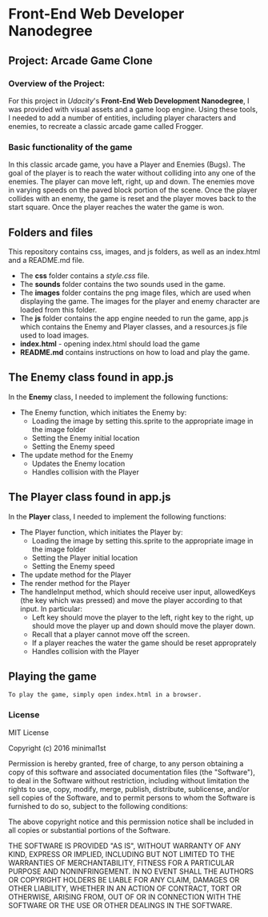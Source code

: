# Front-End Web Developer Nanodegree

## Project: Arcade Game Clone

### Overview of the Project:

For this project in _Udacity_'s **Front-End Web Development Nanodegree**, I was provided with visual assets and a game loop engine. Using these tools, I needed to add a number of entities, including player characters and enemies, to recreate a classic arcade game called Frogger. 

### Basic functionality of the game

In this classic arcade game, you have a Player and Enemies (Bugs). The goal of the player is to reach the water without colliding into any one of the enemies. The player can move left, right, up and down. The enemies move in varying speeds on the paved block portion of the scene. Once the player collides with an enemy, the game is reset and the player moves back to the start square. Once the player reaches the water the game is won.

## Folders and files
This repository contains css, images, and js folders, as well as an index.html and a README.md file. 

- The **css** folder contains a *style.css* file.
- The **sounds** folder contains the two sounds used in the game.
- The **images** folder contains the png image files, which are used when displaying the game. The images for the player and enemy character are loaded from this folder.
- The **js** folder contains the app engine needed to run the game, app.js which contains the Enemy and Player classes, and a resources.js file used to load images. 
- **index.html** - opening index.html should load the game
- **README.md** contains instructions on how to load and play the game.

## The Enemy class found in app.js

In the **Enemy** class, I needed to implement the following functions:
- The Enemy function, which initiates the Enemy by:
	- Loading the image by setting this.sprite to the appropriate image in the image folder
	- Setting the Enemy initial location
	- Setting the Enemy speed
- The update method for the Enemy
	- Updates the Enemy location
	- Handles collision with the Player

## The Player class found in app.js
In the **Player** class, I needed to implement the following functions:
- The Player function, which initiates the Player by:
	- Loading the image by setting this.sprite to the appropriate image in the image folder
	- Setting the Player initial location
	- Setting the Enemy speed
- The update method for the Player
- The render method for the Player
- The handleInput method, which should receive user input, allowedKeys (the key which was pressed) and move the player according to that input. In particular:
	- Left key should move the player to the left, right key to the right, up should move the player up and down should move the player down.
	- Recall that a player cannot move off the screen.
	- If a player reaches the water the game should be reset approprately
	- Handles collision with the Player

## Playing the game
	To play the game, simply open index.html in a browser.

### License 

MIT License

Copyright (c) 2016 minimal1st

Permission is hereby granted, free of charge, to any person obtaining a copy of this software and associated documentation files (the "Software"), to deal in the Software without restriction, including without limitation the rights to use, copy, modify, merge, publish, distribute, sublicense, and/or sell copies of the Software, and to permit persons to whom the Software is furnished to do so, subject to the following conditions:

The above copyright notice and this permission notice shall be included in all copies or substantial portions of the Software.

THE SOFTWARE IS PROVIDED "AS IS", WITHOUT WARRANTY OF ANY KIND, EXPRESS OR IMPLIED, INCLUDING BUT NOT LIMITED TO THE WARRANTIES OF MERCHANTABILITY, FITNESS FOR A PARTICULAR PURPOSE AND NONINFRINGEMENT. IN NO EVENT SHALL THE AUTHORS OR COPYRIGHT HOLDERS BE LIABLE FOR ANY CLAIM, DAMAGES OR OTHER LIABILITY, WHETHER IN AN ACTION OF CONTRACT, TORT OR OTHERWISE, ARISING FROM, OUT OF OR IN CONNECTION WITH THE SOFTWARE OR THE USE OR OTHER DEALINGS IN THE SOFTWARE.
